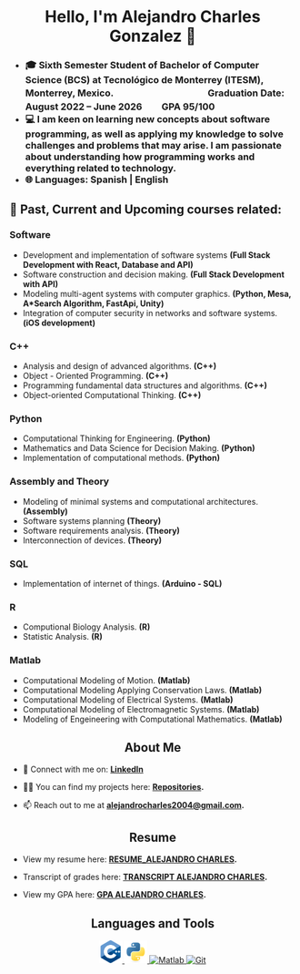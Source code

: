 # <h1 align="center">Hello, I'm Alejandro Charles Gonzalez 👋</h1>

<h3 align="left">
  <ul>
    <li>🎓 Sixth Semester Student of Bachelor of Computer Science (BCS) at Tecnológico de Monterrey (ITESM), Monterrey, Mexico.ㅤㅤㅤㅤㅤㅤㅤㅤㅤㅤㅤGraduation Date: August 2022 – June 2026ㅤㅤ GPA 95/100</li>
    <li>💻 I am keen on learning new concepts about software programming, as well as applying my knowledge to solve challenges and problems that may arise. I am passionate about understanding how programming works and everything related to technology.</li>
    <li>🌐 Languages: Spanish | English</li>
  </ul>
</h3>

## 🌱 Past, Current and Upcoming courses related:

### Software
  - Development and implementation of software systems **(Full Stack Development with React, Database and API)**
  - Software construction and decision making. **(Full Stack Development with API)**
  - Modeling multi-agent systems with computer graphics. **(Python, Mesa, A*Search Algorithm, FastApi, Unity)**
  - Integration of computer security in networks and software systems. **(iOS development)**

### C++
  - Analysis and design of advanced algorithms. **(C++)**
  - Object - Oriented Programming. **(C++)**
  - Programming fundamental data structures and algorithms. **(C++)**
  - Object-oriented Computational Thinking. **(C++)**

### Python
  - Computational Thinking for Engineering. **(Python)**
  - Mathematics and Data Science for Decision Making. **(Python)**
  - Implementation of computational methods. **(Python)**

### Assembly and Theory
  - Modeling of minimal systems and computational architectures. **(Assembly)**
  - Software systems planning **(Theory)**
  - Software requirements analysis. **(Theory)**
  - Interconnection of devices. **(Theory)**
    
### SQL
  - Implementation of internet of things. **(Arduino - SQL)**
 
### R
  - Computional Biology Analysis. **(R)**
  - Statistic Analysis. **(R)**
  
### Matlab
  - Computational Modeling of Motion. **(Matlab)**
  - Computational Modeling Applying Conservation Laws. **(Matlab)**  
  - Computational Modeling of Electrical Systems. **(Matlab)**
  - Computational Modeling of Electromagnetic Systems. **(Matlab)**
  - Modeling of Engeineering with Computational Mathematics. **(Matlab)**

<h2 align="center">About Me</h2>

- 🔗 Connect with me on: **[LinkedIn](https://www.linkedin.com/in/alejandro-charles-45a9a0255)**
  
- 👨‍💻 You can find my projects here: **[Repositories](https://github.com/Alejandrocharles?tab=repositories).**
  
- 📫 Reach out to me at **[alejandrocharles2004@gmail.com](mailto:alejandrocharles2004@gmail.com).**

<h2 align="center">Resume</h2>

- View my resume here: **[RESUME_ALEJANDRO CHARLES](https://drive.google.com/file/d/1zdg3Z6tee-KwGFJlyBM22KjpyMmshjNv/view?usp=sharing).**

- Transcript of grades here: **[TRANSCRIPT ALEJANDRO CHARLES](https://drive.google.com/file/d/1CZVihrtF6bZtHoFUeGL5pNo9hmYgkW4_/view?usp=sharing).**

- View my GPA here: **[GPA ALEJANDRO CHARLES](https://drive.google.com/file/d/1uKwZhHTaAfG9JVxh3vXQUR4P8gp53x6p/view?usp=sharing).**
  
<h2 align="center">Languages and Tools</h2>
<p align="center">
  <a href="https://www.w3schools.com/cpp/" target="_blank" rel="noreferrer">
    <img src="https://raw.githubusercontent.com/devicons/devicon/master/icons/cplusplus/cplusplus-original.svg" alt="C++" width="40" height="40" />
  </a>
    <a href="https://www.python.org" target="_blank" rel="noreferrer">
    <img src="https://raw.githubusercontent.com/devicons/devicon/master/icons/python/python-original.svg" alt="Python" width="40" height="40" />
  </a>
  <a href="https://www.mathworks.com/" target="_blank" rel="noreferrer">
    <img src="https://upload.wikimedia.org/wikipedia/commons/2/21/Matlab_Logo.png" alt="Matlab" width="40" height="40" />
  </a>
    <a href="https://git-scm.com/" target="_blank" rel="noreferrer">
    <img src="https://www.vectorlogo.zone/logos/git-scm/git-scm-icon.svg" alt="Git" width="40" height="40" />
  </a>
</p>
